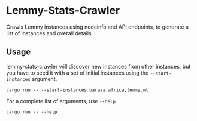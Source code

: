 # Lemmy-Stats-Crawler

Crawls Lemmy instances using nodeinfo and API endpoints, to generate a list of instances and overall details.

## Usage

lemmy-stats-crawler will discover new instances from other instances, but you have to seed it with a set of initial instances using the `--start-instances` argument.

```
cargo run -- --start-instances baraza.africa,lemmy.ml
```

For a complete list of arguments, use `--help`

```
cargo run -- --help
```
